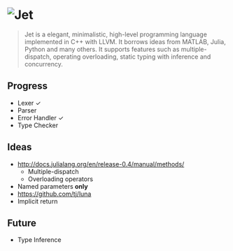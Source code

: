 # ![Jet][logo]

> Jet is a elegant, minimalistic, high-level programming language implemented
> in C++ with LLVM. It borrows ideas from MATLAB, Julia, Python and many others.
> It supports features such as multiple-dispatch, operating overloading, static
> typing with inference and concurrency.

## Progress

- Lexer ✓
- Parser
- Error Handler ✓
- Type Checker

## Ideas

- http://docs.julialang.org/en/release-0.4/manual/methods/
  - Multiple-dispatch
  - Overloading operators
- Named parameters **only**
- https://github.com/tj/luna
- Implicit return

## Future

- Type Inference

[logo]: https://github.com/thomasleese/jet/raw/master/logo.png
